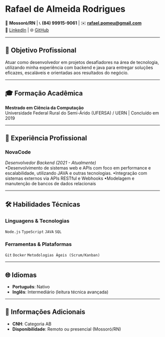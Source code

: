 # Rafael de Almeida Rodrigues

📍 **Mossoró/RN** | 📞 **(84) 99915-9061** | ✉️ **rafael.pomeu@gmail.com**  
🔗 [LinkedIn](https://linkedin.com/in/rafael-rodrigues-04184757) | 🌐 [GitHub](https://github.com/malkavien)  

---

## 🎯 Objetivo Profissional  
Atuar como desenvolvedor em projetos desafiadores na área de tecnologia, utilizando minha 
experiência com backend e java para entregar soluções eficazes, escaláveis e orientadas aos 
resultados do negócio.

---

## 🎓 Formação Acadêmica  
**Mestrado em Ciência da Computação**  
Universidade Federal Rural do Semi-Árido (UFERSA) / UERN | Concluído em 2019  

---

## 💼 Experiência Profissional  

### **NovaCode**  
*Desenvolvedor Backend (2021 - Atualmente)*  
 •Desenvolvimento de sistemas web e APIs com foco em performance e escalabilidade, 
utilizando JAVA e outras tecnologias. 
 •Integração com sistemas externos via APIs RESTful e Webhooks
 •Modelagem e manutenção de bancos de dados relacionais 

---

## 🛠️ Habilidades Técnicas  

### **Linguagens & Tecnologias**  
`Node.js` `TypeScript` `JAVA` `SQL`

### **Ferramentas & Plataformas**  
`Git` `Docker` `Metodologias Ágeis (Scrum/Kanban)`  

---

## 🌐 Idiomas  
- **Português**: Nativo  
- **Inglês**: Intermediário (leitura técnica avançada)  

---

## 🚗 Informações Adicionais  
- **CNH**: Categoria AB  
- **Disponibilidade**: Remoto ou presencial (Mossoró/RN)  
